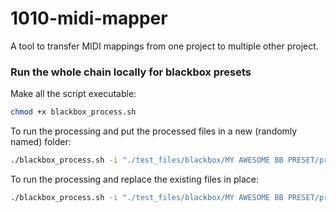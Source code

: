 # 1010-midi-mapper
A tool to transfer MIDI mappings from one project to multiple other project.



### Run the whole chain locally for blackbox presets
Make all the script executable:
```bash
chmod +x blackbox_process.sh
```
To run the processing and put the processed files in a new (randomly named) folder:
 ```bash
 ./blackbox_process.sh -i "./test_files/blackbox/MY AWESOME BB PRESET/preset.xml" -o "./test_files/blackbox"
 ```

 To run the processing and replace the existing files in place:
 ```bash
 ./blackbox_process.sh -i "./test_files/blackbox/MY AWESOME BB PRESET/preset.xml" -o "./test_files/blackbox" -r
 ```



